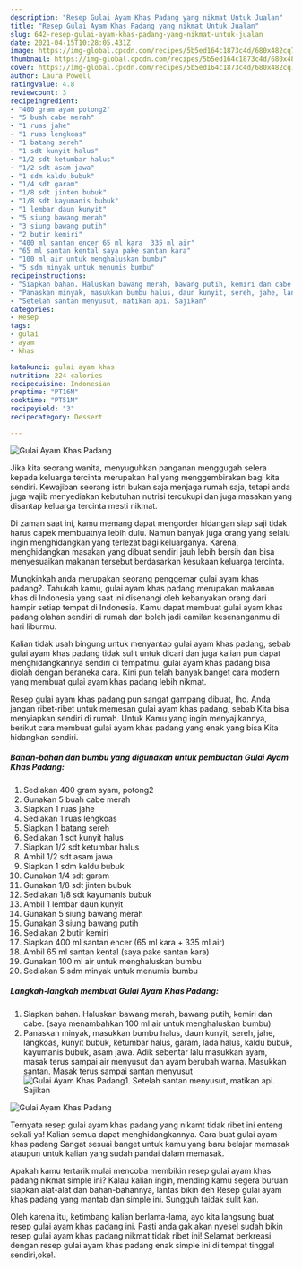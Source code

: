 ```yaml
---
description: "Resep Gulai Ayam Khas Padang yang nikmat Untuk Jualan"
title: "Resep Gulai Ayam Khas Padang yang nikmat Untuk Jualan"
slug: 642-resep-gulai-ayam-khas-padang-yang-nikmat-untuk-jualan
date: 2021-04-15T10:28:05.431Z
image: https://img-global.cpcdn.com/recipes/5b5ed164c1873c4d/680x482cq70/gulai-ayam-khas-padang-foto-resep-utama.jpg
thumbnail: https://img-global.cpcdn.com/recipes/5b5ed164c1873c4d/680x482cq70/gulai-ayam-khas-padang-foto-resep-utama.jpg
cover: https://img-global.cpcdn.com/recipes/5b5ed164c1873c4d/680x482cq70/gulai-ayam-khas-padang-foto-resep-utama.jpg
author: Laura Powell
ratingvalue: 4.8
reviewcount: 3
recipeingredient:
- "400 gram ayam potong2"
- "5 buah cabe merah"
- "1 ruas jahe"
- "1 ruas lengkoas"
- "1 batang sereh"
- "1 sdt kunyit halus"
- "1/2 sdt ketumbar halus"
- "1/2 sdt asam jawa"
- "1 sdm kaldu bubuk"
- "1/4 sdt garam"
- "1/8 sdt jinten bubuk"
- "1/8 sdt kayumanis bubuk"
- "1 lembar daun kunyit"
- "5 siung bawang merah"
- "3 siung bawang putih"
- "2 butir kemiri"
- "400 ml santan encer 65 ml kara  335 ml air"
- "65 ml santan kental saya pake santan kara"
- "100 ml air untuk menghaluskan bumbu"
- "5 sdm minyak untuk menumis bumbu"
recipeinstructions:
- "Siapkan bahan. Haluskan bawang merah, bawang putih, kemiri dan cabe. (saya menambahkan 100 ml air untuk menghaluskan bumbu)"
- "Panaskan minyak, masukkan bumbu halus, daun kunyit, sereh, jahe, langkoas, kunyit bubuk, ketumbar halus, garam, lada halus, kaldu bubuk, kayumanis bubuk, asam jawa. Adik sebentar lalu masukkan ayam, masak terus sampai air menyusut dan ayam berubah warna. Masukkan santan. Masak terus sampai santan menyusut"
- "Setelah santan menyusut, matikan api. Sajikan"
categories:
- Resep
tags:
- gulai
- ayam
- khas

katakunci: gulai ayam khas 
nutrition: 224 calories
recipecuisine: Indonesian
preptime: "PT16M"
cooktime: "PT51M"
recipeyield: "3"
recipecategory: Dessert

---
```



![Gulai Ayam Khas Padang](https://img-global.cpcdn.com/recipes/5b5ed164c1873c4d/680x482cq70/gulai-ayam-khas-padang-foto-resep-utama.jpg)

Jika kita seorang wanita, menyuguhkan panganan menggugah selera kepada keluarga tercinta merupakan hal yang menggembirakan bagi kita sendiri. Kewajiban seorang istri bukan saja menjaga rumah saja, tetapi anda juga wajib menyediakan kebutuhan nutrisi tercukupi dan juga masakan yang disantap keluarga tercinta mesti nikmat.

Di zaman  saat ini, kamu memang dapat mengorder hidangan siap saji tidak harus capek membuatnya lebih dulu. Namun banyak juga orang yang selalu ingin menghidangkan yang terlezat bagi keluarganya. Karena, menghidangkan masakan yang dibuat sendiri jauh lebih bersih dan bisa menyesuaikan makanan tersebut berdasarkan kesukaan keluarga tercinta. 



Mungkinkah anda merupakan seorang penggemar gulai ayam khas padang?. Tahukah kamu, gulai ayam khas padang merupakan makanan khas di Indonesia yang saat ini disenangi oleh kebanyakan orang dari hampir setiap tempat di Indonesia. Kamu dapat membuat gulai ayam khas padang olahan sendiri di rumah dan boleh jadi camilan kesenanganmu di hari liburmu.

Kalian tidak usah bingung untuk menyantap gulai ayam khas padang, sebab gulai ayam khas padang tidak sulit untuk dicari dan juga kalian pun dapat menghidangkannya sendiri di tempatmu. gulai ayam khas padang bisa diolah dengan beraneka cara. Kini pun telah banyak banget cara modern yang membuat gulai ayam khas padang lebih nikmat.

Resep gulai ayam khas padang pun sangat gampang dibuat, lho. Anda jangan ribet-ribet untuk memesan gulai ayam khas padang, sebab Kita bisa menyiapkan sendiri di rumah. Untuk Kamu yang ingin menyajikannya, berikut cara membuat gulai ayam khas padang yang enak yang bisa Kita hidangkan sendiri.

<!--inarticleads1-->

##### Bahan-bahan dan bumbu yang digunakan untuk pembuatan Gulai Ayam Khas Padang:

1. Sediakan 400 gram ayam, potong2
1. Gunakan 5 buah cabe merah
1. Siapkan 1 ruas jahe
1. Sediakan 1 ruas lengkoas
1. Siapkan 1 batang sereh
1. Sediakan 1 sdt kunyit halus
1. Siapkan 1/2 sdt ketumbar halus
1. Ambil 1/2 sdt asam jawa
1. Siapkan 1 sdm kaldu bubuk
1. Gunakan 1/4 sdt garam
1. Gunakan 1/8 sdt jinten bubuk
1. Sediakan 1/8 sdt kayumanis bubuk
1. Ambil 1 lembar daun kunyit
1. Gunakan 5 siung bawang merah
1. Gunakan 3 siung bawang putih
1. Sediakan 2 butir kemiri
1. Siapkan 400 ml santan encer (65 ml kara + 335 ml air)
1. Ambil 65 ml santan kental (saya pake santan kara)
1. Gunakan 100 ml air untuk menghaluskan bumbu
1. Sediakan 5 sdm minyak untuk menumis bumbu




<!--inarticleads2-->

##### Langkah-langkah membuat Gulai Ayam Khas Padang:

1. Siapkan bahan. Haluskan bawang merah, bawang putih, kemiri dan cabe. (saya menambahkan 100 ml air untuk menghaluskan bumbu)
1. Panaskan minyak, masukkan bumbu halus, daun kunyit, sereh, jahe, langkoas, kunyit bubuk, ketumbar halus, garam, lada halus, kaldu bubuk, kayumanis bubuk, asam jawa. Adik sebentar lalu masukkan ayam, masak terus sampai air menyusut dan ayam berubah warna. Masukkan santan. Masak terus sampai santan menyusut
<img src="//assets-global.cpcdn.com/assets/icons/button_play-2c75c40dde080a61004c1f40b05d8f140eaff45d7e9e6481dc71c63d2e7c4909.png" alt="Gulai Ayam Khas Padang">1. Setelah santan menyusut, matikan api. Sajikan
<img src="//assets-global.cpcdn.com/assets/icons/button_play-2c75c40dde080a61004c1f40b05d8f140eaff45d7e9e6481dc71c63d2e7c4909.png" alt="Gulai Ayam Khas Padang">



Ternyata resep gulai ayam khas padang yang nikamt tidak ribet ini enteng sekali ya! Kalian semua dapat menghidangkannya. Cara buat gulai ayam khas padang Sangat sesuai banget untuk kamu yang baru belajar memasak ataupun untuk kalian yang sudah pandai dalam memasak.

Apakah kamu tertarik mulai mencoba membikin resep gulai ayam khas padang nikmat simple ini? Kalau kalian ingin, mending kamu segera buruan siapkan alat-alat dan bahan-bahannya, lantas bikin deh Resep gulai ayam khas padang yang mantab dan simple ini. Sungguh taidak sulit kan. 

Oleh karena itu, ketimbang kalian berlama-lama, ayo kita langsung buat resep gulai ayam khas padang ini. Pasti anda gak akan nyesel sudah bikin resep gulai ayam khas padang nikmat tidak ribet ini! Selamat berkreasi dengan resep gulai ayam khas padang enak simple ini di tempat tinggal sendiri,oke!.

